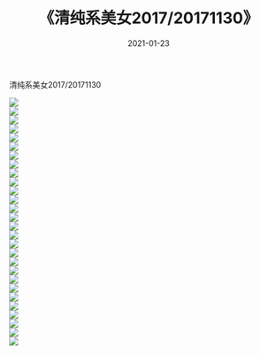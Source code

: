 ﻿---
layout: post
title:  《清纯系美女2017/20171130》
date:   2021-01-23
img: http://pic.660000.xyz/1:/清纯系美女/2017/20171130/000.jpg
categories: [美女, 清纯, 唯美]
---

清纯系美女2017/20171130

 ![](http://pic.660000.xyz/1:/清纯系美女/2017/20171130/001.jpg) <br>![](http://pic.660000.xyz/1:/清纯系美女/2017/20171130/002.jpg) <br>![](http://pic.660000.xyz/1:/清纯系美女/2017/20171130/003.jpg) <br>![](http://pic.660000.xyz/1:/清纯系美女/2017/20171130/004.jpg) <br>![](http://pic.660000.xyz/1:/清纯系美女/2017/20171130/005.jpg) <br>![](http://pic.660000.xyz/1:/清纯系美女/2017/20171130/006.jpg) <br>![](http://pic.660000.xyz/1:/清纯系美女/2017/20171130/007.jpg) <br>![](http://pic.660000.xyz/1:/清纯系美女/2017/20171130/008.jpg) <br>![](http://pic.660000.xyz/1:/清纯系美女/2017/20171130/009.jpg) <br>![](http://pic.660000.xyz/1:/清纯系美女/2017/20171130/010.jpg) <br>![](http://pic.660000.xyz/1:/清纯系美女/2017/20171130/011.jpg) <br>![](http://pic.660000.xyz/1:/清纯系美女/2017/20171130/012.jpg) <br>![](http://pic.660000.xyz/1:/清纯系美女/2017/20171130/013.jpg) <br>![](http://pic.660000.xyz/1:/清纯系美女/2017/20171130/014.jpg) <br>![](http://pic.660000.xyz/1:/清纯系美女/2017/20171130/015.jpg) <br>![](http://pic.660000.xyz/1:/清纯系美女/2017/20171130/016.jpg) <br>![](http://pic.660000.xyz/1:/清纯系美女/2017/20171130/017.jpg) <br>![](http://pic.660000.xyz/1:/清纯系美女/2017/20171130/018.jpg) <br>![](http://pic.660000.xyz/1:/清纯系美女/2017/20171130/019.jpg) <br>![](http://pic.660000.xyz/1:/清纯系美女/2017/20171130/020.jpg) <br>![](http://pic.660000.xyz/1:/清纯系美女/2017/20171130/021.jpg) <br>![](http://pic.660000.xyz/1:/清纯系美女/2017/20171130/022.jpg) <br>![](http://pic.660000.xyz/1:/清纯系美女/2017/20171130/023.jpg) <br>![](http://pic.660000.xyz/1:/清纯系美女/2017/20171130/024.jpg) <br>![](http://pic.660000.xyz/1:/清纯系美女/2017/20171130/025.jpg) <br>![](http://pic.660000.xyz/1:/清纯系美女/2017/20171130/026.jpg) <br>![](http://pic.660000.xyz/1:/清纯系美女/2017/20171130/027.jpg) <br>![](http://pic.660000.xyz/1:/清纯系美女/2017/20171130/028.jpg) <br>